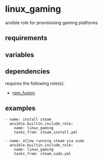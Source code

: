 # linux_gaming
ansible role for provisioning gaming platforms

## requirements

## variables

## dependencies
requires the following role(s):
- [rpm_fusion](https://github.com/chomatz/rpm_fusion)

## examples
```
- name: install steam
  ansible.builtin.include_role:
    name: linux_gaming
    tasks_from: steam_install.yml
```
```
- name: allow running steam via sudo
  ansible.builtin.include_role:
    name: linux_gaming
    tasks_from: steam_sudo.yml
```
